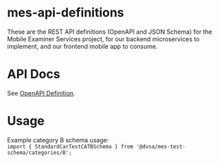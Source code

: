 # mes-api-definitions

These are the REST API definitions (OpenAPI and JSON Schema) for the Mobile Examiner Services project, for our backend microservices to implement, and our frontend mobile app to consume.

# API Docs
See [OpenAPI Definition](https://combinatronics.com/dvsa/mes-api-definitions/develop/redoc-static.html).

# Usage

Example category B schema usage:  
`import { StandardCarTestCATBSchema } from '@dvsa/mes-test-schema/categories/B';`